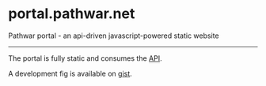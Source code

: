 portal.pathwar.net
==================

Pathwar portal - an api-driven javascript-powered static website

---

The portal is fully static and consumes the [API](https://github.com/pathwar/api.pathwar.net).

A development fig is available on [gist](https://gist.github.com/moul/fd478020ba24313359b3).
